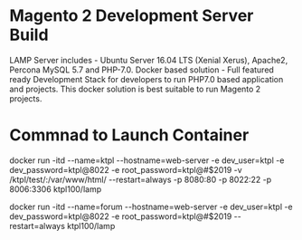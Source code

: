 # Magento 2 Development Server Build

LAMP Server includes - Ubuntu Server 16.04 LTS (Xenial Xerus), Apache2, Percona MySQL 5.7 and PHP-7.0.
Docker based solution - Full featured ready Development Stack for developers to run PHP7.0 based application and projects.
This docker solution is best suitable to run Magento 2 projects.

# Commnad to Launch Container
docker run -itd --name=ktpl --hostname=web-server -e dev_user=ktpl -e dev_password=ktpl@8022 -e root_password=ktpl@#$2019 -v /ktpl/test/:/var/www/html/ --restart=always -p 8080:80 -p 8022:22 -p 8006:3306 ktpl100/lamp

docker run -itd --name=forum --hostname=web-server -e dev_user=ktpl -e dev_password=ktpl@8022 -e root_password=ktpl@#$2019 --restart=always  ktpl100/lamp
